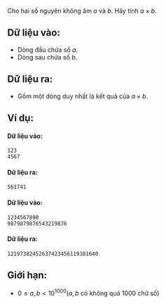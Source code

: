 Cho hai số nguyên không âm $a$ và $b$. Hãy tính $a×b$.

## Dữ liệu vào:
- Dòng đầu chứa số $a$.
- Dòng sau chứa số $b$.

## Dữ liệu ra:
- Gồm một dòng duy nhất là kết quả của $a×b$.
## Ví dụ:
#### Dữ liệu vào:
```
123
4567
```

#### Dữ liệu ra:
```
561741
```

#### Dữ liệu vào:
```
1234567890
9879879876543219876
```

#### Dữ liệu ra:
```
12197382452637423456119381640
```

## Giới hạn:
- $0 ≤ a, b < 10^{1000} (a, b\text{ có không quá }1000\text{ chữ số})$
